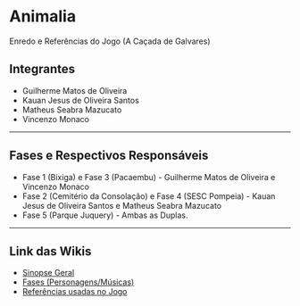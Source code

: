 # Animalia
Enredo e Referências do Jogo (A Caçada de Galvares)

## Integrantes 
- Guilherme Matos de Oliveira
- Kauan Jesus de Oliveira Santos
- Matheus Seabra Mazucato
- Vincenzo Monaco
*** 

## Fases e Respectivos Responsáveis
- Fase 1 (Bixiga) e Fase 3 (Pacaembu) - Guilherme Matos de Oliveira e Vincenzo Monaco
- Fase 2 (Cemitério da Consolação) e Fase 4 (SESC Pompeia) - Kauan Jesus de Oliveira Santos e Matheus Seabra Mazucato
- Fase 5 (Parque Juquery) - Ambas as Duplas.
***

## Link das Wikis 
- <a href="https://github.com/GuilhermeM777/A-Cacada-de-Galvares/wiki/Sinopse-Geral"> Sinopse Geral
- <a href="https://github.com/GuilhermeM777/A-Cacada-de-Galvares/wiki/Fases‐Personagens‐Musicas"> Fases (Personagens/Músicas)
- <a href="https://github.com/GuilhermeM777/A-Cacada-de-Galvares/wiki/Referencias‐do‐Jogo"> Referências usadas no Jogo
